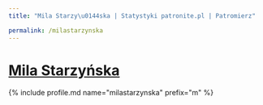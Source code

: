 ```yaml
---
title: "Mila Starzy\u0144ska | Statystyki patronite.pl | Patromierz"

permalink: /milastarzynska
---
```


# [Mila Starzyńska](https://patronite.pl/milastarzynska)

{% include profile.md name="milastarzynska" prefix="m" %}
